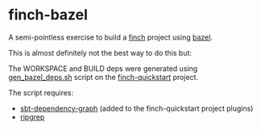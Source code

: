 # finch-bazel

A semi-pointless exercise to build a [finch](https://github.com/finagle/finch/) project using [bazel](https://bazel.build/).

This is almost definitely not the best way to do this but:

The WORKSPACE and BUILD deps were generated using [gen_bazel_deps.sh](https://github.com/shockham/finch-bazel/blob/master/gen_bazel_deps.sh) script on the [finch-quickstart](https://github.com/zdavep/finch-quickstart/) project.

The script requires:
- [sbt-dependency-graph](https://github.com/jrudolph/sbt-dependency-graph) (added to the finch-quickstart project plugins)
- [ripgrep](https://github.com/BurntSushi/ripgrep)

